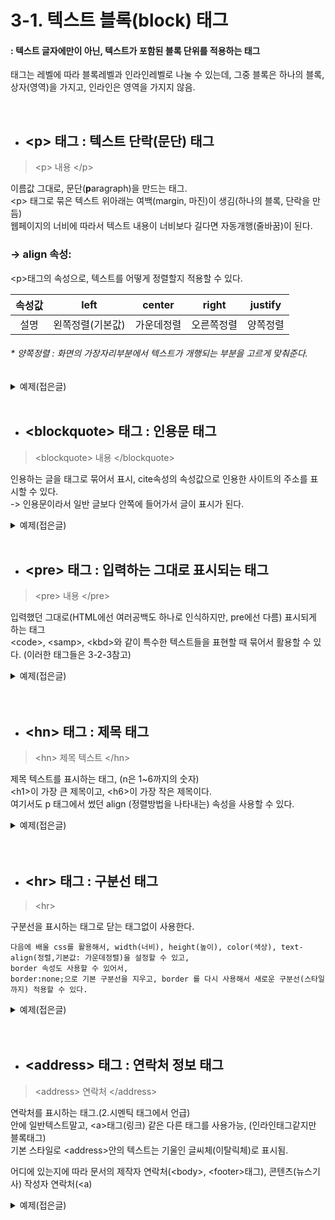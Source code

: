 # 3-1. 텍스트 블록(block) 태그
#### : 텍스트 글자에만이 아닌, 텍스트가 포함된 블록 단위를 적용하는 태그
태그는 레벨에 따라 블록레벨과 인라인레벨로 나눌 수 있는데, 그중 블록은 하나의 블록, 상자(영역)을 가지고, 
인라인은 영역을 가지지 않음.  
 
<br>

- ## \<p> 태그 : 텍스트 단락(문단) 태그
> \<p> 내용 \</p>

이름값 그대로, 문단(**p**aragraph)을 만드는 태그.<br>
&lt;p> 태그로 묶은 텍스트 위아래는 여백(margin, 마진)이 생김(하나의 블록, 단락을 만듬) <br>
웹페이지의 너비에 따라서 텍스트 내용이 너비보다 길다면 자동개행(줄바꿈)이 된다. <br>
### -> align 속성:<br>
&lt;p>태그의 속성으로, 텍스트를 어떻게 정렬할지 적용할 수 있다.

|속성값|left|center|right|justify|
|:---:|:---:|:---:|:---:|:---:|
|설명|왼쪽정렬(기본값)|가운데정렬|오른쪽정렬|양쪽정렬|
###### * 양쪽정렬 : 화면의 가장자리부분에서 텍스트가 개행되는 부분을 고르게 맞춰준다.
<details>
  <summary>예제(접은글)</summary>
  
  ###### 코드
    <p align="left">왼쪽으로 집합</p>
    <p align="right">오른쪽으로 집합</p>
    <p align="center">가운데로 집합</p>
    <p align="justify">삐져나오지 않게 집합</p>
  
  ###### 실행결과
  ![p태그예제](https://user-images.githubusercontent.com/48408417/76759135-701b9080-67ce-11ea-9a08-8c63c8748df8.png)
</details>
<br>


- ## \<blockquote> 태그 : 인용문 태그
> \<blockquote> 내용 \</blockquote>

인용하는 글을 태그로 묶어서 표시, cite속성의 속성값으로 인용한 사이트의 주소를 표시할 수 있다.<br>
-> 인용문이라서 일반 글보다 안쪽에 들어가서 글이 표시가 된다.
<details>
  <summary>예제(접은글)</summary>
  
  ###### 코드
    <p>남을 대할때 필요한 규칙이 있다면, 이것을 말하고 싶습니다.</p>
    <blockquote cite="https://hongikhd.tistory.com/archive/20131210">
        내가당해서 싫은일을 남에게 가하지 맙시다!
    </blockquote>
  
  ###### 실행결과
  ![blockquote태그예제](https://user-images.githubusercontent.com/48408417/76758974-174bf800-67ce-11ea-82e8-88fdae507e49.png)
</details>
<br>


- ## \<pre> 태그 : 입력하는 그대로 표시되는 태그
> \<pre> 내용 \</pre>

입력했던 그대로(HTML에선 여러공백도 하나로 인식하지만, pre에선 다름) 표시되게 하는 태그 <br>
\<code>, \<samp>, \<kbd>와 같이 특수한 텍스트들을 표현할 때 묶어서 활용할 수 있다. (이러한 태그들은 3-2-3참고)
<details>
  <summary>예제(접은글)</summary>
  
  ###### 코드
    <p>파이썬 코드(.py)
    <pre><code>
    text = "hello python!"
    print(text)
    </code></pre>
  
  ###### 실행결과
  ![pre태그예제](https://user-images.githubusercontent.com/48408417/76759393-ec15d880-67ce-11ea-8856-4ecabbe1ac23.png)
 </details>
<br>
<br>

- ## \<hn> 태그 : 제목 태그
> \<hn> 제목 텍스트 \</hn>

제목 텍스트를 표시하는 태그, (n은 1~6까지의 숫자)  
\<h1>이 가장 큰 제목이고, \<h6>이 가장 작은 제목이다.  
여기서도 p 태그에서 썼던 align (정렬방법을 나타내는) 속성을 사용할 수 있다.  
<details>
  <summary>예제(접은글)</summary>
  
  ###### 코드
    <h1>가장큰제목</h1>
    <h2>2번째제목</h2>
    <h3>3번째제목</h3>
    <h4>4번째제목</h4>
    <h5>5번째제목</h5>
    <h6>가장작은제목</h6>
  
  ###### 실행결과
  ![hn태그예제](https://user-images.githubusercontent.com/48408417/76758607-62194000-67cd-11ea-9cb4-df30441a47c0.png)
</details>
<br>
<br>  

- ## \<hr> 태그 : 구분선 태그
> \<hr>

구분선을 표시하는 태그로 닫는 태그없이 사용한다.

    다음에 배울 css를 활용해서, width(너비), height(높이), color(색상), text-align(정렬,기본값: 가운데정렬)을 설정할 수 있고,
    border 속성도 사용할 수 있어서,  
    border:none;으로 기본 구분선을 지우고, border 를 다시 사용해서 새로운 구분선(스타일까지) 적용할 수 있다.

<details>
  <summary>예제(접은글)</summary>
  
  ###### 코드
    <hr>
    <hr style="width:100px;">
    <hr style="border:none; border:1px dashed;">
  
  ##### * 참고 :  style 속성은 스타일(css)을 속성을 적용하는 태그에 바로 적용하는 글로벌(모든 태그에 사용가능한)속성이다. 
  ###### 실행결과
  ![hr태그예제](https://user-images.githubusercontent.com/48408417/76767515-12427500-67dd-11ea-9da1-48d38ff907d1.png)
</details>
<br>
<br>

- ## \<address> 태그 : 연락처 정보 태그
> \<address> 연락처 \</address>

연락처를 표시하는 태그.(2.시멘틱 태그에서 언급)  
안에 일반텍스트말고, \<a>태그(링크) 같은 다른 태그를 사용가능, (인라인태그같지만 블록태그)  
기본 스타일로 \<address>안의 텍스트는 기울인 글씨체(이탈릭체)로 표시됨.

어디에 있는지에 따라 문서의 제작자 연락처(\<body>, \<footer>태그), 콘텐츠(뉴스기사) 작성자 연락처(<a)

<details>
  <summary>예제(접은글)</summary>
  
  ###### 코드
    <address><p>음식은 얻어먹는게 가장 맛있다.</p>
    <address>
        카더라 뉴스<br>
        e-mail: kadeora@ppap.com
    </address>
  
  ###### 실행결과
  ![address태그예제](https://user-images.githubusercontent.com/48408417/76769550-00ae9c80-67e0-11ea-9715-8baacd9c6bc7.png)
</details>
<br>
<br>